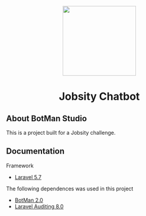 <p align="center"><img height="188" width="198" src="https://botman.io/img/botman.png"></p>
<h1 align="center">Jobsity Chatbot</h1>

## About BotMan Studio

This is a project built for a Jobsity challenge.

## Documentation

Framework
- [Laravel 5.7](https://laravel.com/docs/5.7)

The following dependences was used in this project
- [BotMan 2.0](http://botman.io)
- [Laravel Auditing 8.0](http://www.laravel-auditing.com/docs/8.0/introduction)

